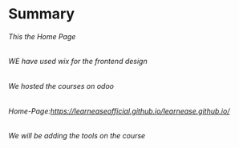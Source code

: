 # **Summary**<br>
###### This the Home Page<br>
###### WE have used wix for the frontend design<br>
###### We hosted the courses on odoo<br>
###### Home-Page:https://learneaseofficial.github.io/learnease.github.io/ <br>
###### We will be adding the tools on the course
